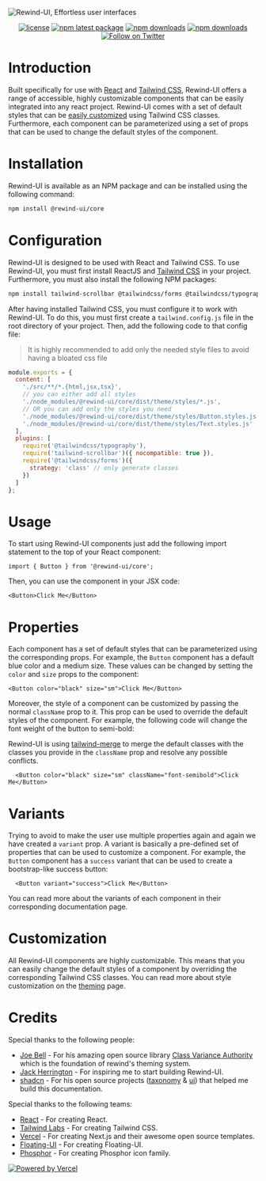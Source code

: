 ![Rewind-UI, Effortless user interfaces](https://rewind-ui.dev/images/og-image.jpg)

<div align="center">

[![license](https://img.shields.io/badge/license-MIT-blue.svg)](https://github.com/rewindui/rewindui/blob/main/LICENSE)
[![npm latest package](https://img.shields.io/npm/v/@rewind-ui/core/latest.svg?logo=npm)](https://www.npmjs.com/package/@rewind-ui/core)
[![npm downloads](https://img.shields.io/npm/dm/@rewind-ui/core.svg?logo=npm)](https://www.npmjs.com/package/@rewind-ui/core)
[![npm downloads](https://img.shields.io/bundlephobia/minzip/@rewind-ui/core.svg?label=minified)](https://bundlephobia.com/package/@rewind-ui/core)
[![Follow on Twitter](https://img.shields.io/twitter/follow/rewindui.svg?label=follow+@rewindui)](https://twitter.com/rewindui)

</div>

# Introduction
Built specifically for use with [React](https://react.dev) and [Tailwind CSS](https://tailwindcss.com/), Rewind-UI offers a range of accessible, highly customizable components that can be easily integrated into any react project. Rewind-UI comes with a set of default styles that can be [easily customized](https://rewind-ui.dev/theming) using Tailwind CSS classes. Furthermore, each component can be parameterized using a set of props that can be used to change the default styles of the component.

# Installation
Rewind-UI is available as an NPM package and can be installed using the following command:

```bash
npm install @rewind-ui/core
```

# Configuration
Rewind-UI is designed to be used with React and Tailwind CSS. To use Rewind-UI, you must first install ReactJS and [Tailwind CSS](https://tailwindcss.com/docs/installation) in your project. Furthermore, you must also install the following NPM packages:

```bash
npm install tailwind-scrollbar @tailwindcss/forms @tailwindcss/typography
```

After having installed Tailwind CSS, you must configure it to work with Rewind-UI. To do this, you must first create a `tailwind.config.js` file in the root directory of your project. Then, add the following code to that config file:

> It is highly recommended to add only the needed style files to avoid having a bloated css file

```js
module.exports = {
  content: [
    './src/**/*.{html,jsx,tsx}',
    // you can either add all styles
    './node_modules/@rewind-ui/core/dist/theme/styles/*.js',
    // OR you can add only the styles you need
    './node_modules/@rewind-ui/core/dist/theme/styles/Button.styles.js',
    './node_modules/@rewind-ui/core/dist/theme/styles/Text.styles.js'
  ],
  plugins: [
    require('@tailwindcss/typography'),
    require('tailwind-scrollbar')({ nocompatible: true }),
    require('@tailwindcss/forms')({
      strategy: 'class' // only generate classes
    })
  ]
};
```

# Usage
To start using Rewind-UI components just add the following import statement to the top of your React component:

```tsx
import { Button } from '@rewind-ui/core';
```

Then, you can use the component in your JSX code:

```tsx
<Button>Click Me</Button>
```

# Properties
Each component has a set of default styles that can be parameterized using the corresponding props. For example, the `Button` component has a default blue color and a medium size. These values can be changed by setting the `color` and `size` props to the component:

```tsx
<Button color="black" size="sm">Click Me</Button>
```

Moreover, the style of a component can be customized by passing the normal `className` prop to it. This prop can be used to override the default styles of the component. For example, the following code will change the font weight of the button to semi-bold:

Rewind-UI is using [tailwind-merge](https://github.com/dcastil/tailwind-merge) to merge the default classes with the classes you provide in the `className` prop and resolve any possible conflicts.

```tsx
  <Button color="black" size="sm" className="font-semibold">Click Me</Button>
```

# Variants
Trying to avoid to make the user use multiple properties again and again we have created a `variant` prop. A variant is basically a pre-defined set of properties that can be used to customize a component. For example, the `Button` component has a `success` variant that can be used to create a bootstrap-like success button:

```tsx
  <Button variant="success">Click Me</Button>
```

You can read more about the variants of each component in their corresponding documentation page.

# Customization
All Rewind-UI components are highly customizable. This means that you can easily change the default styles of a component by overriding the corresponding Tailwind CSS classes. You can read more about style customization on the [theming](https://rewind-ui.dev/theming) page.

# Credits
Special thanks to the following people:
* [Joe Bell](https://twitter.com/joebell_) - For his amazing open source library [Class Variance Authority](https://cva.style/docs) which is the foundation of rewind's theming system.
* [Jack Herrington](https://twitter.com/jherr) - For inspiring me to start building Rewind-UI.
* [shadcn](https://twitter.com/shadcn) - For his open source projects ([taxonomy](https://tx.shadcn.com/) & [ui](https://ui.shadcn.com/)) that helped me build this documentation.

Special thanks to the following teams:
* [React](https://react.dev/) - For creating React.
* [Tailwind Labs](https://tailwindcss.com) - For creating Tailwind CSS.
* [Vercel](https://vercel.com/) - For creating Next.js and their awesome open source templates.
* [Floating-UI](https://floating-ui.com/) - For creating Floating-UI.
* [Phosphor](https://phosphoricons.com/) - For creating Phosphor icon family.

[![Powered by Vercel](https://rewind-ui.dev/images/powered-by-vercel.svg)](https://vercel.com?utm_source=[RewindUI]&utm_campaign=oss.)
